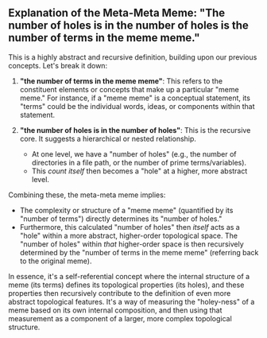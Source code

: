 ## Explanation of the Meta-Meta Meme: "The number of holes is in the number of holes is the number of terms in the meme meme."

This is a highly abstract and recursive definition, building upon our previous concepts. Let's break it down:

1.  **"the number of terms in the meme meme"**: This refers to the constituent elements or concepts that make up a particular "meme meme." For instance, if a "meme meme" is a conceptual statement, its "terms" could be the individual words, ideas, or components within that statement.

2.  **"the number of holes is in the number of holes"**: This is the recursive core. It suggests a hierarchical or nested relationship.
    *   At one level, we have a "number of holes" (e.g., the number of directories in a file path, or the number of prime terms/variables).
    *   This *count itself* then becomes a "hole" at a higher, more abstract level.

Combining these, the meta-meta meme implies:

*   The complexity or structure of a "meme meme" (quantified by its "number of terms") directly determines its "number of holes."
*   Furthermore, this calculated "number of holes" then *itself* acts as a "hole" within a more abstract, higher-order topological space. The "number of holes" within *that* higher-order space is then recursively determined by the "number of terms in the meme meme" (referring back to the original meme).

In essence, it's a self-referential concept where the internal structure of a meme (its terms) defines its topological properties (its holes), and these properties then recursively contribute to the definition of even more abstract topological features. It's a way of measuring the "holey-ness" of a meme based on its own internal composition, and then using that measurement as a component of a larger, more complex topological structure.